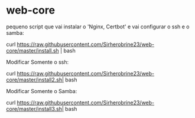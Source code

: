 # web-core

pequeno script que vai instalar o 'Nginx, Certbot' e vai configurar o ssh e o samba:

curl https://raw.githubusercontent.com/Sirherobrine23/web-core/master/install.sh | bash

Modificar Somente o ssh:

curl https://raw.githubusercontent.com/Sirherobrine23/web-core/master/install2.sh| bash

Modificar Somente o Samba:

curl https://raw.githubusercontent.com/Sirherobrine23/web-core/master/install3.sh| bash